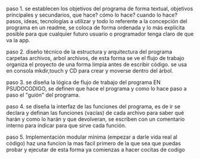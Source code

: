 paso 1.
    se establecen los objetivos del programa de forma textual, objetivos principales y secundarios, que hace? cómo lo hace? cuando lo hace? pasos, ideas, tecnologías a utilizar y todo lo referente a la concepción del programa en un readme, se coloca de forma ordenada y lo más explícita posible para que cualquier futuro usuario o programador tenga claro de que va la app. 

paso 2. 
    diseño técnico de la estructura y arquitectura del programa carpetas archivos, arbol archivos, de esta forma se ve el flujo de trabajo organiza el proyecto de una forma limpia antes de escribir código.
se usa en consola mkdir,touch y CD para crear y moverse dentro del árbol.

paso 3. 
    se diseña la lógica de flujo de trabajo del programa EN PSUDOCODIGO, se definen que hace el programa y como lo hace paso a paso el "guión" del programa.

paso 4. 
    se diseña la interfaz de las funciones del programa, es de ir se declara y definan las funciones (vacías) de cada archivo para saber qué harán y como lo harán y que devolveran, se escriben con un comentario interno para indicar para que sirve cada función.
    
paso 5. Implementación modular mínima (empezar a darle vida real al código)
    haz una funcion la mas facil primero de la que sea que puedas probar y ejecutar de esta forma ya comienzas a hacer cocitas de codigo 
